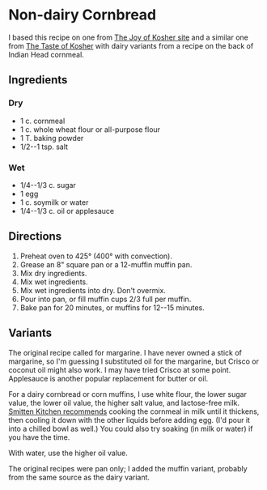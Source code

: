 # Non-dairy Cornbread

I based this recipe on one from [The Joy of Kosher site](http://www.joyofkosher.com/recipes/non-dairy-cornbread/) and a similar one from [The Taste of Kosher](https://www.thetasteofkosher.com/dairy-free-cornbread/#mv-creation-91-jtr) with dairy variants from a recipe on the back of Indian Head cornmeal.

## Ingredients

### Dry

* 1 c. cornmeal
* 1 c. whole wheat flour or all-purpose flour
* 1 T. baking powder
* 1/2--1 tsp. salt

### Wet

* 1/4--1/3 c. sugar
* 1 egg
* 1 c. soymilk or water
* 1/4--1/3 c. oil or applesauce

## Directions

1. Preheat oven to 425° (400° with convection).
2. Grease an 8" square pan or a 12-muffin muffin pan. 
2. Mix dry ingredients.
3. Mix wet ingredients.
3. Mix wet ingredients into dry.  Don't overmix.
4. Pour into pan, or fill muffin cups 2/3 full per muffin.
5. Bake pan for 20 minutes, or muffins for 12--15 minutes.

## Variants

The original recipe called for margarine.  I have never owned a stick of margarine, so I'm guessing I substituted oil for the margarine, but Crisco or coconut oil might also work.  I may have tried Crisco at some point.  Applesauce is another popular replacement for butter or oil.

For a dairy cornbread or corn muffins, I use white flour, the lower sugar value, the lower oil value, the higher salt value, and lactose-free milk.  [Smitten Kitchen recommends](https://smittenkitchen.com/2015/02/perfect-corn-muffins/) cooking the cornmeal in milk until it thickens, then cooling it down with the other liquids before adding egg.  (I'd pour it into a chilled bowl as well.)  You could also try soaking (in milk or water) if you have the time.

With water, use the higher oil value.

The original recipes were pan only; I added the muffin variant, probably from the same source as the dairy variant.


